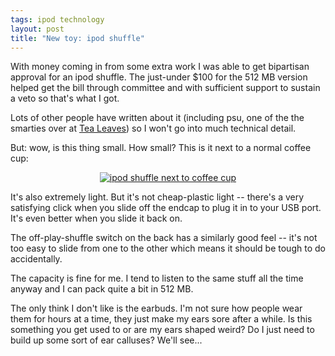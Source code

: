 ```yaml
---
tags: ipod technology
layout: post
title: "New toy: ipod shuffle"
---
```




With money coming in from some extra work I was able to get bipartisan approval for an ipod shuffle. The just-under $100 for the 512 MB version helped get the bill through committee and with sufficient support to sustain a veto so that's what I got.

<p>Lots of other people have written about it (including psu, one of the the smarties over at <a href="http://www.tgr.com/weblog/archives/000299.html">Tea Leaves</a>) so I won't go into much technical detail.</p>

<p>But: wow, is this thing small. How small? This is it next to a normal coffee cup:</p>

<p align="center"><a href="http://www.cwinters.com/images/blog/shuffle_next_to_cup.jpg"><img src="http://www.cwinters.com/images/blog/shuffle_next_to_cup_thumb.jpg" alt="ipod shuffle next to coffee cup" border="0" /></a></p>

<p>It's also extremely light. But it's not cheap-plastic light -- there's a very satisfying click when you slide off the endcap to plug it in to your USB port. It's even better when you slide it back on.</p>

<p>The off-play-shuffle switch on the back has a similarly good feel -- it's not too easy to slide from one to the other which means it should be tough to do accidentally.</p>

<p>The capacity is fine for me. I tend to listen to the same stuff all the time anyway and I can pack quite a bit in 512 MB. </p>

<p>The only think I don't like is the earbuds. I'm not sure how people wear them for hours at a time, they just make my ears sore after a while. Is this something you get used to or are my ears shaped weird? Do I just need to build up some sort of ear calluses? We'll see...</p>


